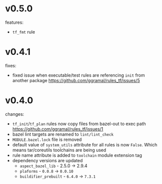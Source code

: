 # v0.5.0

features:
  * `tf_fmt` rule


# v0.4.1

fixes:
  * fixed issue when executable/test rules are referencing `init` from another package https://github.com/ggramal/rules_tf/issues/5


# v0.4.0

changes:
  * `tf_init`/`tf_plan` rules now copy files from bazel-out to exec path https://github.com/ggramal/rules_tf/issues/1
  * bazel lint targets are renamed to `lint/lint_check`
  * `MODULE.bazel.lock` file is removed
  * default value of `system_utils` attribute for all rules is now `False`. Which means tar/coreutils toolchains are being used
  * rule name attribute is added to `toolchain` module extension tag
  * dependency versions are updated
    * `aspect_bazel_lib` - 2.5.0 -> 2.9.4
    * `plaforms` - `0.0.8` -> `0.0.10`
    * `buildifier_prebuilt` - `6.4.0` -> `7.3.1`
